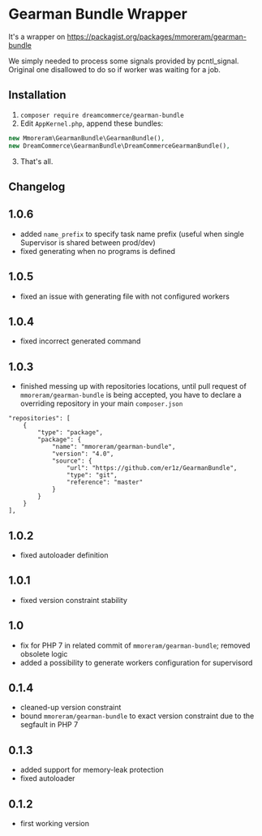 Gearman Bundle Wrapper
==========================

It's a wrapper on https://packagist.org/packages/mmoreram/gearman-bundle

We simply needed to process some signals provided by pcntl_signal. Original one disallowed to do so if worker was
waiting for a job.

## Installation

1. ``composer require dreamcommerce/gearman-bundle``
2. Edit ``AppKernel.php``, append these bundles:
```php
new Mmoreram\GearmanBundle\GearmanBundle(),
new DreamCommerce\GearmanBundle\DreamCommerceGearmanBundle(), 
```
3. That's all.

## Changelog

## 1.0.6
- added ``name_prefix`` to specify task name prefix (useful when single Supervisor is shared between prod/dev)
- fixed generating when no programs is defined

## 1.0.5
- fixed an issue with generating file with not configured workers

## 1.0.4
- fixed incorrect generated command

## 1.0.3
- finished messing up with repositories locations, until pull request of ``mmoreram/gearman-bundle`` is being accepted, you have to declare a overriding repository in your main ``composer.json``
```
"repositories": [
    {
        "type": "package",
        "package": {
            "name": "mmoreram/gearman-bundle",
            "version": "4.0",
            "source": {
                "url": "https://github.com/er1z/GearmanBundle",
                "type": "git",
                "reference": "master"
            }
        }
    }
],
```

## 1.0.2
- fixed autoloader definition

## 1.0.1
- fixed version constraint stability

## 1.0
- fix for PHP 7 in related commit of ``mmoreram/gearman-bundle``; removed obsolete logic
- added a possibility to generate workers configuration for supervisord 

## 0.1.4
- cleaned-up version constraint
- bound ``mmoreram/gearman-bundle`` to exact version constraint due to the segfault in PHP 7

## 0.1.3
- added support for memory-leak protection
- fixed autoloader

## 0.1.2
- first working version